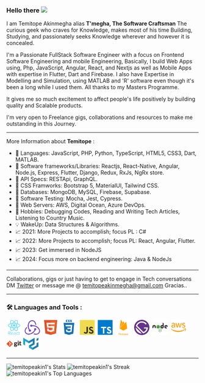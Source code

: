### Hello there  <img src="https://media.giphy.com/media/hvRJCLFzcasrR4ia7z/giphy.gif" width="20px"/>

I am Temitope Akinmegha alias <b>T'megha, The Software Craftsman</b> The curious geek who craves for Knowledge, makes most of his time Building, Studying, and passionately seeks Knowledge wherever and however it is concealed.

I'm a Passionate FullStack Software Engineer with a focus on Frontend Software Engineering and mobile Engineering, Basically, I build Web Apps using, Php, JavaScript, Angular, React, and Nextjs as well as Mobile Apps with expertise in Flutter, Dart and Firebase. I also have Expertise in Modelling and Simulation, using MATLAB and 'R' software even though it's been a long while I used them. All thanks to my Masters Programme.

It gives me so much excitement to affect people's life positively by building quality and Scalable products.

I'm very open to Freelance gigs, collaborations and resources to make me outstanding in this Journey. 

---

More Information about <b>Temitope</b> :
- 💬 Languages: JavaScript, PHP, Python, TypeScript, HTML5, CSS3, Dart, MATLAB.
- 💬 Software frameworks/Libraries: Reactjs, React-Native, Angular, Node.js, Express, Flutter, Django, Redux, RxJs, NgRx store.
- 💬 API Specs: RESTApi, GraphQL.
- 💬 CSS Framworks: Bootstrap 5, MaterialUI, Tailwind CSS.
- 💬 Databases:  MongoDB, MySQL, Firebase, Supabase.
- 💬 Software Testing: Mocha, Jest, Cypress.
- 💬 Web Servers: AWS, Digital Ocean, Azure DevOps.
- 🎉 Hobbies: Debugging Codes, Reading and Writing Tech Articles, Listening to Country Music.
- 💡 WakeUp:  Data Structures & Algorithms.
- 📈 2021: More Projects to accomplish; focus PL : C# 
- 📈 2022: More Projects to accomplish; focus PL: React, Angular, Flutter.
- 📈 2023: Get immersed in NodeJS
- 📈 2024: Focus more on backend engineering: Java & NodeJs

---

Collaborations, gigs or just having to get to engage in Tech conversations DM [Twitter](https://twitter.com/temitopeakin) or message me @ temitopeakinmegha@gmail.com
Gracias..

---

### :hammer_and_wrench: Languages and Tools :
<div>
  <img src="https://github.com/devicons/devicon/blob/master/icons/react/react-original-wordmark.svg" title="React" alt="React" width="40" height="40"/>&nbsp;
  <img src="https://github.com/devicons/devicon/blob/master/icons/redux/redux-original.svg" title="Redux" alt="Redux " width="40" height="40"/>&nbsp;
  <img src="https://github.com/devicons/devicon/blob/master/icons/html5/html5-original.svg" title="HTML5" alt="HTML" width="40" height="40"/>&nbsp;
  <img src="https://github.com/devicons/devicon/blob/master/icons/css3/css3-plain-wordmark.svg"  title="CSS3" alt="CSS" width="40" height="40"/>&nbsp;
  <img src="https://github.com/devicons/devicon/blob/master/icons/javascript/javascript-original.svg" title="JavaScript" alt="JavaScript" width="40" height="40"/>&nbsp;
  <img src="https://github.com/devicons/devicon/blob/master/icons/typescript/typescript-original.svg" title="JavaScript" alt="JavaScript" width="40" height="40"/>&nbsp;
  <img src="https://github.com/devicons/devicon/blob/master/icons/firebase/firebase-plain-wordmark.svg" title="Firebase" alt="Firebase" width="40" height="40"/>&nbsp;
  <img src="https://github.com/devicons/devicon/blob/master/icons/gatsby/gatsby-original.svg" title="Gatsby"  alt="Gatsby" width="40" height="40"/>&nbsp;
  <img src="https://github.com/devicons/devicon/blob/master/icons/nodejs/nodejs-original-wordmark.svg" title="NodeJS" alt="NodeJS" width="40" height="40"/>&nbsp;
  <img src="https://github.com/devicons/devicon/blob/master/icons/amazonwebservices/amazonwebservices-plain-wordmark.svg" title="AWS" alt="AWS" width="40" height="40"/>&nbsp;
  <img src="https://github.com/devicons/devicon/blob/master/icons/git/git-original-wordmark.svg" title="Git" **alt="Git" width="40" height="40"/>
  <img src="https://github.com/devicons/devicon/blob/master/icons/materialui/materialui-original.svg" title="Material UI" alt="Material UI" width="40" height="40"/>&nbsp;
</div>

---

![temitopeakin1's Stats](https://github-readme-stats.vercel.app/api?username=temitopeakin1&theme=highcontrast&show_icons=true&hide_border=true&count_private=true)
![temitopeakin1's Streak](https://github-readme-streak-stats.herokuapp.com/?user=temitopeakin1&theme=highcontrast&hide_border=true)
![temitopeakin1's Top Languages](https://github-readme-stats.vercel.app/api/top-langs/?username=temitopeakin1&theme=highcontrast&show_icons=true&hide_border=true&layout=compact)



